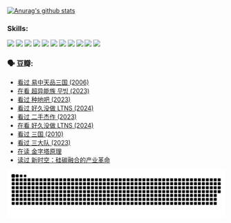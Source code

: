 
[![Anurag's github stats](https://github-readme-stats.vercel.app/api?username=w940853815)](https://github.com/anuraghazra/github-readme-stats)

### Skills:

<code><img height="32" src="https://cdn.jsdelivr.net/npm/simple-icons@v5/icons/python.svg"></code>
<code><img height="32" src="https://cdn.jsdelivr.net/npm/simple-icons@v5/icons/javascript.svg"></code>
<code><img height="32" src="https://cdn.jsdelivr.net/npm/simple-icons@v5/icons/django.svg"></code>
<code><img height="32" src="https://cdn.jsdelivr.net/npm/simple-icons@v5/icons/flask.svg"></code>
<code><img height="32" src="https://cdn.jsdelivr.net/npm/simple-icons@v5/icons/vuetify.svg"></code>
<code><img height="32" src="https://cdn.jsdelivr.net/npm/simple-icons@v5/icons/git.svg"></code>
<code><img height="32" src="https://cdn.jsdelivr.net/npm/simple-icons@v5/icons/docker.svg"></code>
<code><img height="32" src="https://cdn.jsdelivr.net/npm/simple-icons@v5/icons/postgresql.svg"></code>
<code><img height="32" src="https://cdn.jsdelivr.net/npm/simple-icons@v5/icons/elasticsearch.svg"></code>
<code><img height="32" src="https://cdn.jsdelivr.net/npm/simple-icons@v5/icons/macos.svg"></code>
<code><img height="32" src="https://cdn.jsdelivr.net/npm/simple-icons@v5/icons/linux.svg"></code>

### 🗣 豆瓣:

<!-- DOUBAN-ACTIVITIES:START -->
- [看过 易中天品三国‎ (2006)](https://www.douban.com/people/136069238/status/4529910812/?_i=08712178)
- [在看 超异能族 무빙‎ (2023)](https://www.douban.com/people/136069238/status/4527291077/?_i=08712178)
- [看过 种地吧‎ (2023)](https://www.douban.com/people/136069238/status/4527289637/?_i=08712178)
- [看过 好久没做 LTNS‎ (2024)](https://www.douban.com/people/136069238/status/4527289515/?_i=08712178)
- [看过 二手杰作‎ (2023)](https://www.douban.com/people/136069238/status/4522502716/?_i=08712178)
- [在看 好久没做 LTNS‎ (2024)](https://www.douban.com/people/136069238/status/4521969883/?_i=08712178)
- [看过 三国‎ (2010)](https://www.douban.com/people/136069238/status/4521634661/?_i=08712178)
- [看过 三大队‎ (2023)](https://www.douban.com/people/136069238/status/4510323325/?_i=08712178)
- [在读 金字塔原理](https://www.douban.com/people/136069238/status/4507497587/?_i=08712178)
- [读过 新时空：硅碳融合的产业革命](https://www.douban.com/people/136069238/status/4506659177/?_i=08712178)
<!-- DOUBAN-ACTIVITIES:END -->


![Snake animation](https://raw.githubusercontent.com/w940853815/w940853815/output/github-contribution-grid-snake.svg)

<!--
**w940853815/w940853815** is a ✨ _special_ ✨ repository because its `README.md` (this file) appears on your GitHub profile.

Here are some ideas to get you started:

- 🔭 I’m currently working on ...
- 🌱 I’m currently learning ...
- 👯 I’m looking to collaborate on ...
- 🤔 I’m looking for help with ...
- 💬 Ask me about ...
- 📫 How to reach me: ...
- 😄 Pronouns: ...
- ⚡ Fun fact: ...
-->
